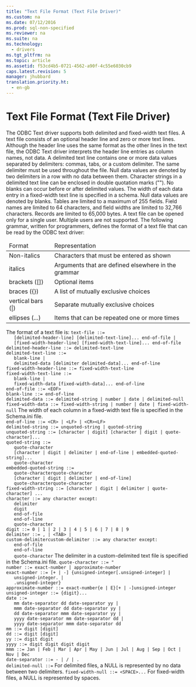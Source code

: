 ```yaml
---
title: "Text File Format (Text File Driver)"
ms.custom: na
ms.date: 07/12/2016
ms.prod: sql-non-specified
ms.reviewer: na
ms.suite: na
ms.technology: 
  - drivers
ms.tgt_pltfrm: na
ms.topic: article
ms.assetid: f53cd4b5-0721-4562-a90f-4c55e6030cb9
caps.latest.revision: 5
manager: jhubbard
translation.priority.ht: 
  - en-gb
---
```

# Text File Format (Text File Driver)
<?xml version="1.0" encoding="utf-8"?>
<developerConceptualDocument xmlns="http://ddue.schemas.microsoft.com/authoring/2003/5" xmlns:xlink="http://www.w3.org/1999/xlink" xmlns:xsi="http://www.w3.org/2001/XMLSchema-instance" xsi:schemaLocation="http://ddue.schemas.microsoft.com/authoring/2003/5 http://dduestorage.blob.core.windows.net/ddueschema/developer.xsd">
  <introduction>
    <para>The ODBC Text driver supports both delimited and fixed-width text files. A text file consists of an optional header line and zero or more text lines.</para>
    <para>Although the header line uses the same format as the other lines in the text file, the ODBC Text driver interprets the header line entries as column names, not data.</para>
    <para>A delimited text line contains one or more data values separated by delimiters: commas, tabs, or a custom delimiter. The same delimiter must be used throughout the file. Null data values are denoted by two delimiters in a row with no data between them. Character strings in a delimited text line can be enclosed in double quotation marks (""). No blanks can occur before or after delimited values.</para>
    <para>The width of each data entry in a fixed-width text line is specified in a schema. Null data values are denoted by blanks.</para>
    <para>Tables are limited to a maximum of 255 fields. Field names are limited to 64 characters, and field widths are limited to 32,766 characters. Records are limited to 65,000 bytes.</para>
    <para>A text file can be opened only for a single user. Multiple users are not supported.</para>
    <para>The following grammar, written for programmers, defines the format of a text file that can be read by the ODBC text driver: </para>
    <table xmlns:caps="http://schemas.microsoft.com/build/caps/2013/11">
      <thead>
        <tr>
          <TD>
            <para>Format</para>
          </TD>
          <TD>
            <para>Representation</para>
          </TD>
        </tr>
      </thead>
      <tbody>
        <tr>
          <TD>
            <para>Non-italics</para>
          </TD>
          <TD>
            <para>Characters that must be entered as shown</para>
          </TD>
        </tr>
        <tr>
          <TD>
            <para>               <legacyItalic>italics</legacyItalic>             </para>
          </TD>
          <TD>
            <para>Arguments that are defined elsewhere in the grammar</para>
          </TD>
        </tr>
        <tr>
          <TD>
            <para>brackets ([])</para>
          </TD>
          <TD>
            <para>Optional items</para>
          </TD>
        </tr>
        <tr>
          <TD>
            <para>braces ({})</para>
          </TD>
          <TD>
            <para>A list of mutually exclusive choices</para>
          </TD>
        </tr>
        <tr>
          <TD>
            <para>vertical bars (|)</para>
          </TD>
          <TD>
            <para>Separate mutually exclusive choices</para>
          </TD>
        </tr>
        <tr>
          <TD>
            <para>ellipses (...)</para>
          </TD>
          <TD>
            <para>Items that can be repeated one or more times</para>
          </TD>
        </tr>
      </tbody>
    </table>
    <para>The format of a text file is:</para>
    <code>text-file ::=
   [delimited-header-line] [delimited-text-line]... end-of-file |
   [fixed-width-header-line] [fixed-width-text-line]... end-of-file
delimited-header-line ::= delimited-text-line
delimited-text-line ::=
   blank-line |
   delimited-data [delimiter delimited-data]... end-of-line
fixed-width-header-line ::= fixed-width-text-line
fixed-width-text-line ::=
   blank-line |
   fixed-width-data [fixed-width-data]... end-of-line
end-of-file ::= &lt;EOF&gt;
blank-line ::= end-of-line
delimited-data ::= delimited-string | number | date | delimited-null
fixed-width-data ::= fixed-width-string | number | date | fixed-width-null</code>
    <alert class="note">
      <para>The width of each column in a fixed-width text file is specified in the Schema.ini file.</para>
    </alert>
    <code>
<legacyItalic>end-of-line</legacyItalic> ::= &lt;CR&gt; | &lt;LF&gt; | &lt;CR&gt;&lt;LF&gt;
<legacyItalic>delimited-string</legacyItalic> ::= <legacyItalic>unquoted-string</legacyItalic> | <legacyItalic>quoted-string</legacyItalic>
<legacyItalic>unquoted-string</legacyItalic> ::= [<legacyItalic>character</legacyItalic> | <legacyItalic>digit</legacyItalic>] [<legacyItalic>character</legacyItalic> | <legacyItalic>digit</legacyItalic> | <legacyItalic>quote-character</legacyItalic>]...
<legacyItalic>quoted-string</legacyItalic> ::=
   <legacyItalic>quote-character</legacyItalic>
   [<legacyItalic>character</legacyItalic> | <legacyItalic>digit</legacyItalic> | <legacyItalic>delimiter</legacyItalic> | <legacyItalic>end-of-line</legacyItalic> | <legacyItalic>embedded-quoted-string</legacyItalic>]...
   <legacyItalic>quote-character</legacyItalic>
<legacyItalic>embedded-quoted-string ::=</legacyItalic>
<legacyItalic>   quote-characterquote-character</legacyItalic>
   [<legacyItalic>character</legacyItalic> | <legacyItalic>digit</legacyItalic> | <legacyItalic>delimiter</legacyItalic> | <legacyItalic>end-of-line</legacyItalic>]
   <legacyItalic>quote-characterquote-character</legacyItalic>
<legacyItalic>fixed-width-string</legacyItalic> ::= [<legacyItalic>character</legacyItalic> | <legacyItalic>digit</legacyItalic> | <legacyItalic>delimiter</legacyItalic> | <legacyItalic>quote-character</legacyItalic>] ...
<legacyItalic>character</legacyItalic> ::= any character except:
   <legacyItalic>delimiter</legacyItalic>
   <legacyItalic>digit</legacyItalic>
   <legacyItalic>end-of-file</legacyItalic>
   <legacyItalic>end-of-line</legacyItalic>
   <legacyItalic>quote-character</legacyItalic>
<legacyItalic>digit</legacyItalic> ::= 0 | 1 | 2 | 3 | 4 | 5 | 6 | 7 | 8 | 9
<legacyItalic>delimiter</legacyItalic> ::= , | &lt;TAB&gt; | 
<legacyItalic>custom-delimitercustom-delimiter</legacyItalic> ::= any character except:
   <legacyItalic>end-of-file</legacyItalic>
   <legacyItalic>end-of-line</legacyItalic>
   <legacyItalic>quote-character</legacyItalic></code>
    <alert class="note">
      <para>The delimiter in a custom-delimited text file is specified in the Schema.ini file.</para>
    </alert>
    <code>quote-character ::= "
number ::= exact-number | approximate-number
exact-number ::= [+ | -] {unsigned-integer[.unsigned-integer] |
   unsigned-integer. |
   .unsigned-integer}
approximate-number ::= exact-number{e | E}[+ | -]unsigned-integer
unsigned-integer ::= {digit}...
date ::=
   mm date-separator dd date-separator yy |
   mmm date-separator dd date-separator yy |
   dd date-separator mmm date-separator yy |
   yyyy date-separator mm date-separator dd |
   yyyy date-separator mmm date-separator dd
mm ::= digit [digit]
dd ::= digit [digit]
yy ::= digit digit
yyyy ::= digit digit digit digit
mmm ::= Jan | Feb | Mar | Apr | May | Jun | Jul | Aug | Sep | Oct | Nov | Dec
date-separator ::= - | / | .
delimited-null ::=</code>
    <alert class="note">
      <para>For delimited files, a NULL is represented by no data between two delimiters.</para>
    </alert>
    <code>fixed-width-null ::= &lt;SPACE&gt;...</code>
    <alert class="note">
      <para>For fixed-width files, a NULL is represented by spaces.</para>
    </alert>
  </introduction>
  <relatedTopics />
</developerConceptualDocument>